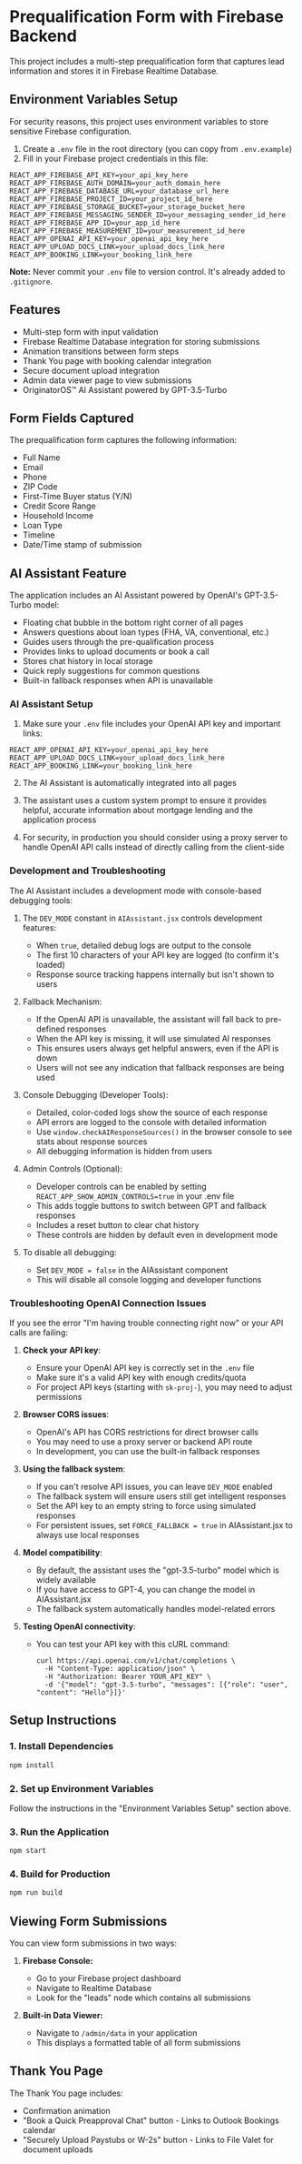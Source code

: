 # Prequalification Form with Firebase Backend

This project includes a multi-step prequalification form that captures lead information and stores it in Firebase Realtime Database.

## Environment Variables Setup

For security reasons, this project uses environment variables to store sensitive Firebase configuration.

1. Create a `.env` file in the root directory (you can copy from `.env.example`)
2. Fill in your Firebase project credentials in this file:

```
REACT_APP_FIREBASE_API_KEY=your_api_key_here
REACT_APP_FIREBASE_AUTH_DOMAIN=your_auth_domain_here
REACT_APP_FIREBASE_DATABASE_URL=your_database_url_here
REACT_APP_FIREBASE_PROJECT_ID=your_project_id_here
REACT_APP_FIREBASE_STORAGE_BUCKET=your_storage_bucket_here
REACT_APP_FIREBASE_MESSAGING_SENDER_ID=your_messaging_sender_id_here
REACT_APP_FIREBASE_APP_ID=your_app_id_here
REACT_APP_FIREBASE_MEASUREMENT_ID=your_measurement_id_here
REACT_APP_OPENAI_API_KEY=your_openai_api_key_here
REACT_APP_UPLOAD_DOCS_LINK=your_upload_docs_link_here
REACT_APP_BOOKING_LINK=your_booking_link_here
```

**Note:** Never commit your `.env` file to version control. It's already added to `.gitignore`.

## Features

- Multi-step form with input validation
- Firebase Realtime Database integration for storing submissions
- Animation transitions between form steps
- Thank You page with booking calendar integration
- Secure document upload integration
- Admin data viewer page to view submissions
- OriginatorOS™ AI Assistant powered by GPT-3.5-Turbo

## Form Fields Captured

The prequalification form captures the following information:

- Full Name
- Email
- Phone
- ZIP Code
- First-Time Buyer status (Y/N)
- Credit Score Range
- Household Income
- Loan Type
- Timeline
- Date/Time stamp of submission

## AI Assistant Feature

The application includes an AI Assistant powered by OpenAI's GPT-3.5-Turbo model:

- Floating chat bubble in the bottom right corner of all pages
- Answers questions about loan types (FHA, VA, conventional, etc.)
- Guides users through the pre-qualification process
- Provides links to upload documents or book a call
- Stores chat history in local storage
- Quick reply suggestions for common questions
- Built-in fallback responses when API is unavailable

### AI Assistant Setup

1. Make sure your `.env` file includes your OpenAI API key and important links:

```
REACT_APP_OPENAI_API_KEY=your_openai_api_key_here
REACT_APP_UPLOAD_DOCS_LINK=your_upload_docs_link_here
REACT_APP_BOOKING_LINK=your_booking_link_here
```

2. The AI Assistant is automatically integrated into all pages

3. The assistant uses a custom system prompt to ensure it provides helpful, accurate information about mortgage lending and the application process

4. For security, in production you should consider using a proxy server to handle OpenAI API calls instead of directly calling from the client-side

### Development and Troubleshooting

The AI Assistant includes a development mode with console-based debugging tools:

1. The `DEV_MODE` constant in `AIAssistant.jsx` controls development features:

   - When `true`, detailed debug logs are output to the console
   - The first 10 characters of your API key are logged (to confirm it's loaded)
   - Response source tracking happens internally but isn't shown to users

2. Fallback Mechanism:

   - If the OpenAI API is unavailable, the assistant will fall back to pre-defined responses
   - When the API key is missing, it will use simulated AI responses
   - This ensures users always get helpful answers, even if the API is down
   - Users will not see any indication that fallback responses are being used

3. Console Debugging (Developer Tools):

   - Detailed, color-coded logs show the source of each response
   - API errors are logged to the console with detailed information
   - Use `window.checkAIResponseSources()` in the browser console to see stats about response sources
   - All debugging information is hidden from users

4. Admin Controls (Optional):

   - Developer controls can be enabled by setting `REACT_APP_SHOW_ADMIN_CONTROLS=true` in your .env file
   - This adds toggle buttons to switch between GPT and fallback responses
   - Includes a reset button to clear chat history
   - These controls are hidden by default even in development mode

5. To disable all debugging:
   - Set `DEV_MODE = false` in the AIAssistant component
   - This will disable all console logging and developer functions

### Troubleshooting OpenAI Connection Issues

If you see the error "I'm having trouble connecting right now" or your API calls are failing:

1. **Check your API key**:

   - Ensure your OpenAI API key is correctly set in the `.env` file
   - Make sure it's a valid API key with enough credits/quota
   - For project API keys (starting with `sk-proj-`), you may need to adjust permissions

2. **Browser CORS issues**:

   - OpenAI's API has CORS restrictions for direct browser calls
   - You may need to use a proxy server or backend API route
   - In development, you can use the built-in fallback responses

3. **Using the fallback system**:

   - If you can't resolve API issues, you can leave `DEV_MODE` enabled
   - The fallback system will ensure users still get intelligent responses
   - Set the API key to an empty string to force using simulated responses
   - For persistent issues, set `FORCE_FALLBACK = true` in AIAssistant.jsx to always use local responses

4. **Model compatibility**:

   - By default, the assistant uses the "gpt-3.5-turbo" model which is widely available
   - If you have access to GPT-4, you can change the model in AIAssistant.jsx
   - The fallback system automatically handles model-related errors

5. **Testing OpenAI connectivity**:
   - You can test your API key with this cURL command:
     ```
     curl https://api.openai.com/v1/chat/completions \
       -H "Content-Type: application/json" \
       -H "Authorization: Bearer YOUR_API_KEY" \
       -d '{"model": "gpt-3.5-turbo", "messages": [{"role": "user", "content": "Hello"}]}'
     ```

## Setup Instructions

### 1. Install Dependencies

```bash
npm install
```

### 2. Set up Environment Variables

Follow the instructions in the "Environment Variables Setup" section above.

### 3. Run the Application

```bash
npm start
```

### 4. Build for Production

```bash
npm run build
```

## Viewing Form Submissions

You can view form submissions in two ways:

1. **Firebase Console:**

   - Go to your Firebase project dashboard
   - Navigate to Realtime Database
   - Look for the "leads" node which contains all submissions

2. **Built-in Data Viewer:**
   - Navigate to `/admin/data` in your application
   - This displays a formatted table of all form submissions

## Thank You Page

The Thank You page includes:

- Confirmation animation
- "Book a Quick Preapproval Chat" button - Links to Outlook Bookings calendar
- "Securely Upload Paystubs or W-2s" button - Links to File Valet for document uploads
